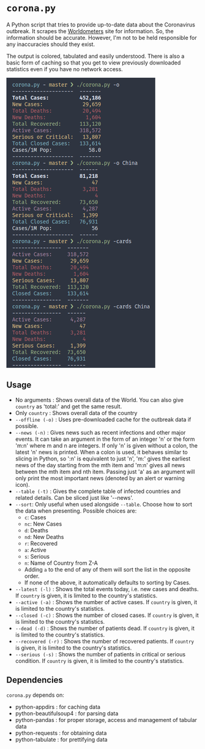 # `corona.py`

A Python script that tries to provide up-to-date data about the Coronavirus outbreak. It scrapes the [Worldometers](https://www.worldometers.info/coronavirus/) site for information. So, the information should be accurate. However, I'm not to be held responsible for any inaccuracies should they exist.

The output is colored, tabulated and easily understood. There is also a basic form of caching so that you get to view previously downloaded statistics even if you have no network access.

![Example of basic usage](screenshot.png)

## Usage

* No arguments : Shows overall data of the World. You can also give `country` as 'total:' and get the same result.
* Only `country` : Shows overall data of the country
* `--offline (-o)` : Uses pre-downloaded cache for the outbreak data if possible.
* `--news (-n)` : Gives news such as recent infections and other major events. It can take an argument in the form of an integer 'n' or the form 'm:n' where m and n are integers. If only 'n' is given without a colon, the latest 'n' news is printed. When a colon is used, it behaves similar to slicing in Python, so ':n' is equivalent to just 'n', 'm:' gives the earliest news of the day starting from the mth item and 'm:n' gives all news between the mth item and nth item. Passing just 'a' as an argument will only print the most important news (denoted by an alert or warning icon).
* `--table (-t)` : Gives the complete table of infected countries and related details. Can be sliced just like '--news'.
* `--sort`: Only useful when used alongside `--table`. Choose how to sort the data when presenting. Possible choices are:
  * `c`: Cases
  * `nc`: New Cases
  * `d`: Deaths
  * `nd`: New Deaths
  * `r`: Recovered
  * `a`: Active
  * `s`: Serious
  * `n`: Name of Country from Z-A
  * Adding `a` to the end of any of them will sort the list in the opposite order.
  * If none of the above, it automatically defaults to sorting by Cases.
* `--latest (-l)` : Shows the total events today, i.e. new cases and deaths. If `country` is given, it is limited to the country's statistics.
* `--active (-a)` : Shows the number of active cases. If `country` is given, it is limited to the country's statistics.
* `--closed (-c)` : Shows the number of closed cases. If `country` is given, it is limited to the country's statistics.
* `--dead (-d)` : Shows the number of patients dead. If `country` is given, it is limited to the country's statistics.
* `--recovered (-r)` : Shows the number of recovered patients. If `country` is given, it is limited to the country's statistics.
* `--serious (-s)` : Shows the number of patients in critical or serious condition. If `country` is given, it is limited to the country's statistics.

## Dependencies

`corona.py` depends on:

* python-appdirs : for caching data
* python-beautifulsoup4 : for parsing data
* python-pandas : for proper storage, access and management of tabular data
* python-requests : for obtaining data
* python-tabulate : for prettifying data
